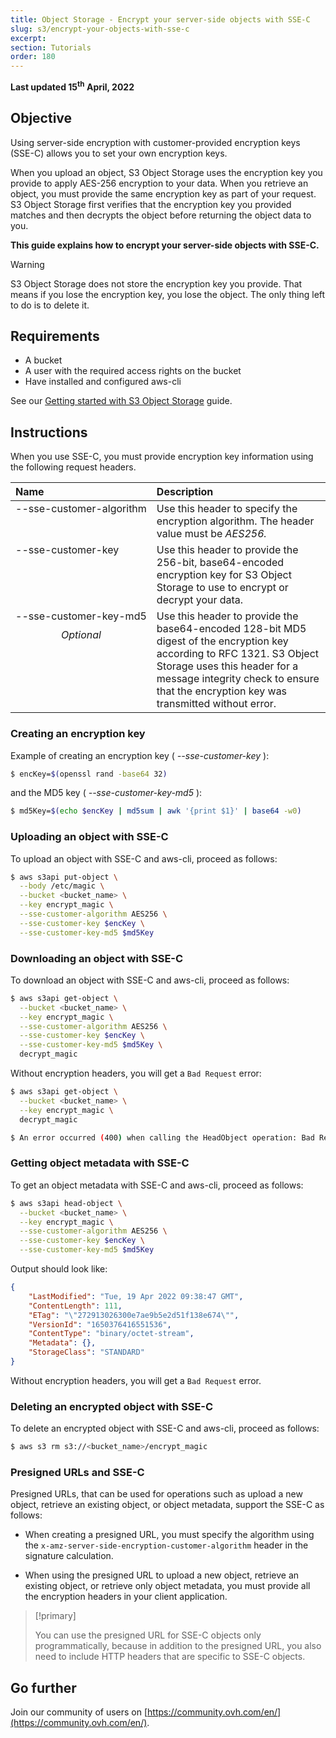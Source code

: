 ```yaml
---
title: Object Storage - Encrypt your server-side objects with SSE-C
slug: s3/encrypt-your-objects-with-sse-c
excerpt:
section: Tutorials
order: 180
---
```


<style>
td:nth-of-type(1) {
  vertical-align: top;
  white-space: nowrap;
}
.optional {
  font-style:italic;
  margin-top:10px;
  text-align:center;
}
</style>

**Last updated 15<sup>th</sup> April, 2022**

## Objective

Using server-side encryption with customer-provided encryption keys (SSE-C) allows you to set your own encryption keys.  

When you upload an object, S3 Object Storage uses the encryption key you provide to apply AES-256 encryption to your data. When you retrieve an object, you must provide the same encryption key as part of your request. S3 Object Storage first verifies that the encryption key you provided matches and then decrypts the object before returning the object data to you.

**This guide explains how to encrypt your server-side objects with SSE-C.**

> [!warning]
>
> S3 Object Storage does not store the encryption key you provide. That means if you lose the encryption key, you lose the object. The only thing left to do is to delete it.
>

## Requirements

- A bucket
- A user with the required access rights on the bucket
- Have installed and configured aws-cli

See our [Getting started with S3 Object Storage](https://docs.ovh.com/asia/en/storage/s3/getting-started-with-s3) guide.

## Instructions

When you use SSE-C, you must provide encryption key information using the following request headers.

| Name | Description |
|:-----|:------------|
| --sse​-customer-algorithm | Use this header to specify the encryption algorithm. The header value must be *AES256.* |
| --sse-customer-key | Use this header to provide the 256-bit, base64-encoded encryption key for S3 Object Storage to use to encrypt or decrypt your data. |
| --sse​-customer-key-md5<p class="optional">Optional</p>| Use this header to provide the base64-encoded 128-bit MD5 digest of the encryption key according to RFC 1321. S3 Object Storage uses this header for a message integrity check to ensure that the encryption key was transmitted without error. |

### Creating an encryption key

Example of creating an encryption key ( *--sse-customer-key* ):

```bash
$ encKey=$(openssl rand -base64 32)
```

and the MD5 key ( *--sse-customer-key-md5* ):

```bash
$ md5Key=$(echo $encKey | md5sum | awk '{print $1}' | base64 -w0)
```

### Uploading an object with SSE-C

To upload an object with SSE-C and aws-cli, proceed as follows:

```bash
$ aws s3api put-object \
  --body /etc/magic \
  --bucket <bucket_name> \
  --key encrypt_magic \
  --sse-customer-algorithm AES256 \
  --sse-customer-key $encKey \
  --sse-customer-key-md5 $md5Key
```

### Downloading an object with SSE-C

To download an object with SSE-C and aws-cli, proceed as follows:

```bash
$ aws s3api get-object \
  --bucket <bucket_name> \
  --key encrypt_magic \
  --sse-customer-algorithm AES256 \
  --sse-customer-key $encKey \
  --sse-customer-key-md5 $md5Key \
  decrypt_magic
```

Without encryption headers, you will get a `Bad Request` error:

```bash
$ aws s3api get-object \
  --bucket <bucket_name> \
  --key encrypt_magic \
  decrypt_magic

$ An error occurred (400) when calling the HeadObject operation: Bad Request
```

### Getting object metadata with SSE-C

To get an object metadata with SSE-C and aws-cli, proceed as follows:

```bash
$ aws s3api head-object \
  --bucket <bucket_name> \
  --key encrypt_magic \
  --sse-customer-algorithm AES256 \
  --sse-customer-key $encKey \
  --sse-customer-key-md5 $md5Key
```

Output should look like:

```json
{
    "LastModified": "Tue, 19 Apr 2022 09:38:47 GMT",
    "ContentLength": 111,
    "ETag": "\"272913026300e7ae9b5e2d51f138e674\"",
    "VersionId": "1650376416551536",
    "ContentType": "binary/octet-stream",
    "Metadata": {},
    "StorageClass": "STANDARD"
}
```

Without encryption headers, you will get a `Bad Request` error.

### Deleting an encrypted object with SSE-C

To delete an encrypted object with SSE-C and aws-cli, proceed as follows:

```bash
$ aws s3 rm s3://<bucket_name>/encrypt_magic
```

### Presigned URLs and SSE-C

Presigned URLs, that can be used for operations such as upload a new object, retrieve an existing object, or object metadata, support the SSE-C as follows:

- When creating a presigned URL, you must specify the algorithm using the `x-amz-server-side​-encryption​-customer-algorithm` header in the signature calculation.

- When using the presigned URL to upload a new object, retrieve an existing object, or retrieve only object metadata, you must provide all the encryption headers in your client application.

> [!primary]
>
> You can use the presigned URL for SSE-C objects only programmatically, because in addition to the presigned URL, you also need to include HTTP headers that are specific to SSE-C objects.
>

## Go further

Join our community of users on [https://community.ovh.com/en/](https://community.ovh.com/en/).
